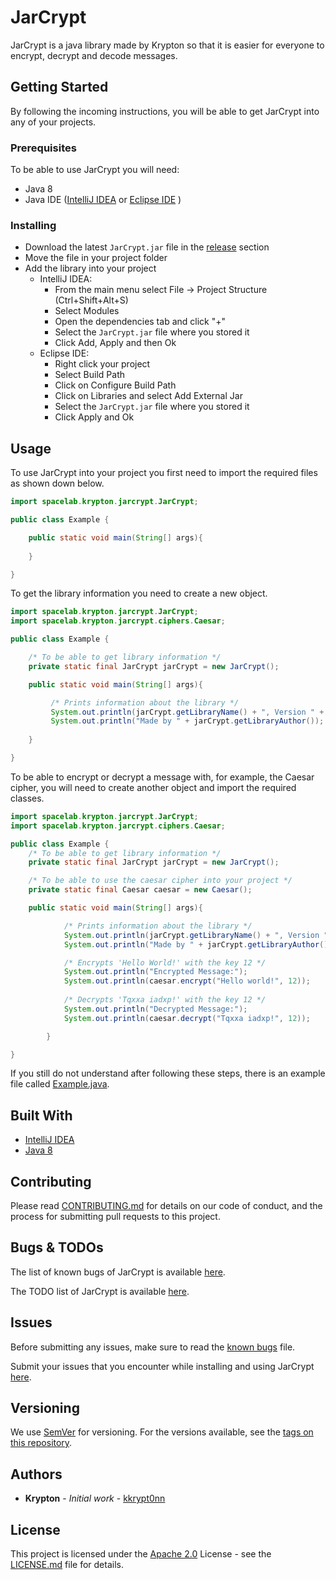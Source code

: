 # JarCrypt
JarCrypt is a java library made by Krypton so that it is easier for everyone to encrypt, decrypt and decode messages.

## Getting Started
By following the incoming instructions, you will be able to get JarCrypt into any of your projects.

### Prerequisites
To be able to use JarCrypt you will need:
* Java 8
* Java IDE ([IntelliJ IDEA](https://jetbrains.com/idea/) or [Eclipse IDE](https://www.eclipse.org/downloads/packages/release/kepler/sr1/eclipse-ide-java-developers) )

### Installing
* Download the latest `JarCrypt.jar` file in the [release](https://github.com/kkrypt0nn/JarCrypt/releases) section
* Move the file in your project folder
* Add the library into your project
    - IntelliJ IDEA:
        - From the main menu select File -> Project Structure (Ctrl+Shift+Alt+S)
        - Select Modules
        - Open the dependencies tab and click "+"
        - Select the `JarCrypt.jar` file where you stored it
        - Click Add, Apply and then Ok
    - Eclipse IDE:
        - Right click your project
        - Select Build Path
        - Click on Configure Build Path
        - Click on Libraries and select Add External Jar
        - Select the `JarCrypt.jar` file where you stored it
        - Click Apply and Ok

## Usage
To use JarCrypt into your project you first need to import the required files as shown down below.

```java
import spacelab.krypton.jarcrypt.JarCrypt;

public class Example {

    public static void main(String[] args){
        
    }

}
```

To get the library information you need to create a new object.

```java
import spacelab.krypton.jarcrypt.JarCrypt;
import spacelab.krypton.jarcrypt.ciphers.Caesar;

public class Example {

    /* To be able to get library information */
    private static final JarCrypt jarCrypt = new JarCrypt();

    public static void main(String[] args){

         /* Prints information about the library */
         System.out.println(jarCrypt.getLibraryName() + ", Version " + jarCrypt.getLibraryVersion() + ", " + jarCrypt.getLibraryCopyright());
         System.out.println("Made by " + jarCrypt.getLibraryAuthor());
    
    }

}
```

To be able to encrypt or decrypt a message with, for example, the Caesar cipher, you will need to create another object and import the required classes.

```java
import spacelab.krypton.jarcrypt.JarCrypt;
import spacelab.krypton.jarcrypt.ciphers.Caesar;

public class Example {
    /* To be able to get library information */
    private static final JarCrypt jarCrypt = new JarCrypt();

    /* To be able to use the caesar cipher into your project */
    private static final Caesar caesar = new Caesar();

    public static void main(String[] args){

            /* Prints information about the library */
            System.out.println(jarCrypt.getLibraryName() + ", Version " + jarCrypt.getLibraryVersion() + ", " + jarCrypt.getLibraryCopyright());
            System.out.println("Made by " + jarCrypt.getLibraryAuthor() + "\n\n");

            /* Encrypts 'Hello World!' with the key 12 */
            System.out.println("Encrypted Message:");
            System.out.println(caesar.encrypt("Hello world!", 12));
            
            /* Decrypts 'Tqxxa iadxp!' with the key 12 */
            System.out.println("Decrypted Message:");
            System.out.println(caesar.decrypt("Tqxxa iadxp!", 12));

        }

}
```

If you still do not understand after following these steps, there is an example file called [Example.java](Example.java).

## Built With
* [IntelliJ IDEA](https://jetbrains.com/idea)
* [Java 8](https://java.com/en/download/)

## Contributing
Please read [CONTRIBUTING.md](CONTRIBUTING.md) for details on our code of conduct, and the process for submitting pull requests to this project.

## Bugs & TODOs
The list of known bugs of JarCrypt is available [here](BUGS.md).

The TODO list of JarCrypt is available [here](TODOS.md).

## Issues
Before submitting any issues, make sure to read the [known bugs](BUGS.md) file.

Submit your issues that you encounter while installing and using JarCrypt [here](https://github.com/kkrypt0nn/JarCrypt/issues).

## Versioning
We use [SemVer](http://semver.org/) for versioning. For the versions available, see the [tags on this repository](https://github.com/kkrypt0nn/JarCrypt/tags).

## Authors
- **Krypton** - *Initial work* - [kkrypt0nn](https://github.com/kkrypt0nn)

## License
This project is licensed under the [Apache 2.0](LICENSE.md) License - see the [LICENSE.md](LICENSE.md) file for details.